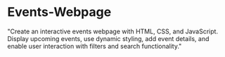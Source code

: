 # Events-Webpage
"Create an interactive events webpage with HTML, CSS, and JavaScript. Display upcoming events, use dynamic styling, add event details, and enable user interaction with filters and search functionality."
